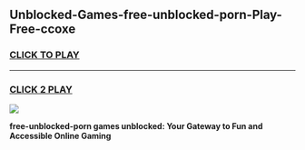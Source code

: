 
## Unblocked-Games-free-unblocked-porn-Play-Free-ccoxe
<h3>
<a href="https://premium76.site?title=free-unblocked-porn&ref=19M">CLICK TO PLAY</a></h3>
<hr>

<h3>
<a href="https://premium76.site?title=free-unblocked-porn&ref=19M">CLICK 2 PLAY</a>
  
</h3>

<a href="https://premium76.site?title=free-unblocked-porn&ref=19M"><img src="https://clearcache.store/games.png"></a>


**free-unblocked-porn games unblocked: Your Gateway to Fun and Accessible Online Gaming**
